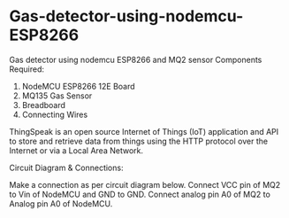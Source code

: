 # Gas-detector-using-nodemcu-ESP8266
Gas detector using nodemcu ESP8266 and MQ2 sensor 
Components Required:

1. NodeMCU ESP8266 12E Board 
2. MQ135 Gas Sensor 
3. Breadboard
4. Connecting Wires

ThingSpeak is an open source Internet of Things (IoT) application and API to store and retrieve data from things using the HTTP protocol over the Internet or via a Local Area Network.

Circuit Diagram & Connections:

Make a connection as per circuit diagram below. Connect VCC pin of MQ2 to Vin of NodeMCU and GND to GND. Connect analog pin A0 of MQ2 to Analog pin A0 of NodeMCU.
